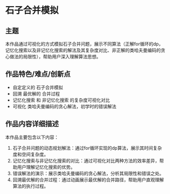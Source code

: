 # 石子合并模拟

## 主题
本作品通过可视化的方式模拟石子合并问题，展示不同算法（正解for循环的dp，记忆化搜索以及非记忆化搜索的解法及其复杂度对比、非正解的类哈夫曼编码的贪心做法的局限性），帮助用户深入理解算法思想。

## 作品特色/难点/创新点
- 自定定义的 石子合并模拟
- 回溯 最优解的 合并过程
- 记忆化搜索 和 非记忆化搜索 的复杂度可视化对比
- 可视化 类哈夫曼编码的贪心解法，初学时的错误解法

## 作品内容详细描述
本作品主要包含以下内容：
1. 石子合并问题的动态规划解法：通过for循环实现的dp算法，展示其时间复杂度和空间复杂度。
2. 记忆化搜索与非记忆化搜索的对比：通过可视化对比两种方法的效率差异，帮助用户理解记忆化搜索的优势。
3. 错误解法的演示：展示类哈夫曼编码的贪心解法，分析其局限性和错误之处。
4. 回溯最优解的合并过程：通过动画展示最优解的合并路径，帮助用户直观理解算法的执行过程。
